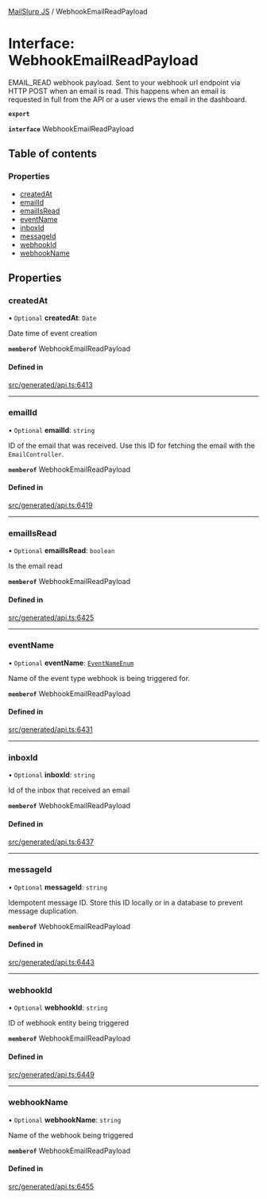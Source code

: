 [MailSlurp JS](../README.md) / WebhookEmailReadPayload

# Interface: WebhookEmailReadPayload

EMAIL_READ webhook payload. Sent to your webhook url endpoint via HTTP POST when an email is read. This happens when an email is requested in full from the API or a user views the email in the dashboard.

**`export`**

**`interface`** WebhookEmailReadPayload

## Table of contents

### Properties

- [createdAt](WebhookEmailReadPayload.md#createdat)
- [emailId](WebhookEmailReadPayload.md#emailid)
- [emailIsRead](WebhookEmailReadPayload.md#emailisread)
- [eventName](WebhookEmailReadPayload.md#eventname)
- [inboxId](WebhookEmailReadPayload.md#inboxid)
- [messageId](WebhookEmailReadPayload.md#messageid)
- [webhookId](WebhookEmailReadPayload.md#webhookid)
- [webhookName](WebhookEmailReadPayload.md#webhookname)

## Properties

### createdAt

• `Optional` **createdAt**: `Date`

Date time of event creation

**`memberof`** WebhookEmailReadPayload

#### Defined in

[src/generated/api.ts:6413](https://github.com/mailslurp/mailslurp-client/blob/8c02983/src/generated/api.ts#L6413)

___

### emailId

• `Optional` **emailId**: `string`

ID of the email that was received. Use this ID for fetching the email with the `EmailController`.

**`memberof`** WebhookEmailReadPayload

#### Defined in

[src/generated/api.ts:6419](https://github.com/mailslurp/mailslurp-client/blob/8c02983/src/generated/api.ts#L6419)

___

### emailIsRead

• `Optional` **emailIsRead**: `boolean`

Is the email read

**`memberof`** WebhookEmailReadPayload

#### Defined in

[src/generated/api.ts:6425](https://github.com/mailslurp/mailslurp-client/blob/8c02983/src/generated/api.ts#L6425)

___

### eventName

• `Optional` **eventName**: [`EventNameEnum`](../enums/WebhookEmailReadPayload.EventNameEnum.md)

Name of the event type webhook is being triggered for.

**`memberof`** WebhookEmailReadPayload

#### Defined in

[src/generated/api.ts:6431](https://github.com/mailslurp/mailslurp-client/blob/8c02983/src/generated/api.ts#L6431)

___

### inboxId

• `Optional` **inboxId**: `string`

Id of the inbox that received an email

**`memberof`** WebhookEmailReadPayload

#### Defined in

[src/generated/api.ts:6437](https://github.com/mailslurp/mailslurp-client/blob/8c02983/src/generated/api.ts#L6437)

___

### messageId

• `Optional` **messageId**: `string`

Idempotent message ID. Store this ID locally or in a database to prevent message duplication.

**`memberof`** WebhookEmailReadPayload

#### Defined in

[src/generated/api.ts:6443](https://github.com/mailslurp/mailslurp-client/blob/8c02983/src/generated/api.ts#L6443)

___

### webhookId

• `Optional` **webhookId**: `string`

ID of webhook entity being triggered

**`memberof`** WebhookEmailReadPayload

#### Defined in

[src/generated/api.ts:6449](https://github.com/mailslurp/mailslurp-client/blob/8c02983/src/generated/api.ts#L6449)

___

### webhookName

• `Optional` **webhookName**: `string`

Name of the webhook being triggered

**`memberof`** WebhookEmailReadPayload

#### Defined in

[src/generated/api.ts:6455](https://github.com/mailslurp/mailslurp-client/blob/8c02983/src/generated/api.ts#L6455)
